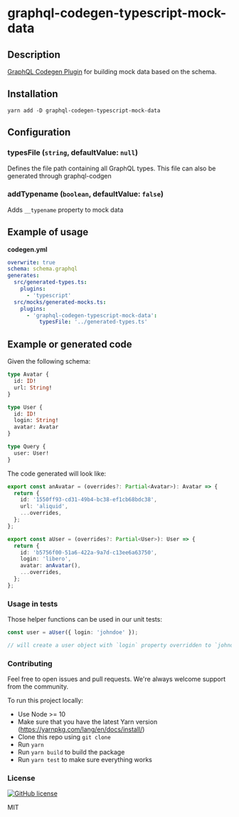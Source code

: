 # graphql-codegen-typescript-mock-data

## Description

[GraphQL Codegen Plugin](https://github.com/dotansimha/graphql-code-generator) for building mock data based on the schema.

## Installation

`yarn add -D graphql-codegen-typescript-mock-data`

## Configuration

### typesFile (`string`, defaultValue: `null`)

Defines the file path containing all GraphQL types. This file can also be generated through graphql-codgen

### addTypename (`boolean`, defaultValue: `false`)

Adds `__typename` property to mock data

## Example of usage

**codegen.yml**

```yaml
overwrite: true
schema: schema.graphql
generates:
  src/generated-types.ts:
    plugins:
      - 'typescript'
  src/mocks/generated-mocks.ts:
    plugins:
      - 'graphql-codegen-typescript-mock-data':
          typesFile: '../generated-types.ts'
```

## Example or generated code

Given the following schema:

```graphql
type Avatar {
  id: ID!
  url: String!
}

type User {
  id: ID!
  login: String!
  avatar: Avatar
}

type Query {
  user: User!
}
```

The code generated will look like:

```typescript
export const anAvatar = (overrides?: Partial<Avatar>): Avatar => {
  return {
    id: '1550ff93-cd31-49b4-bc38-ef1cb68bdc38',
    url: 'aliquid',
    ...overrides,
  };
};

export const aUser = (overrides?: Partial<User>): User => {
  return {
    id: 'b5756f00-51a6-422a-9a7d-c13ee6a63750',
    login: 'libero',
    avatar: anAvatar(),
    ...overrides,
  };
};
```

### Usage in tests

Those helper functions can be used in our unit tests:

```typescript
const user = aUser({ login: 'johndoe' });

// will create a user object with `login` property overridden to `johndoe`
```

### Contributing

Feel free to open issues and pull requests. We're always welcome support from the community.

To run this project locally:

- Use Node >= 10
- Make sure that you have the latest Yarn version (https://yarnpkg.com/lang/en/docs/install/)
- Clone this repo using `git clone`
- Run `yarn`
- Run `yarn build` to build the package
- Run `yarn test` to make sure everything works

### License

[![GitHub license](https://img.shields.io/badge/license-MIT-lightgrey.svg?maxAge=2592000)](https://raw.githubusercontent.com/apollostack/apollo-ios/master/LICENSE)

MIT
